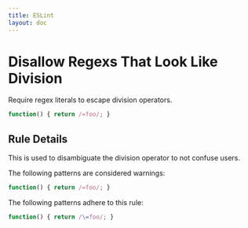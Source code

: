 ```yaml
---
title: ESLint
layout: doc
---
```

<!-- Note: No pull requests accepted for this file. See README.md in the root directory for details. -->
# Disallow Regexs That Look Like Division

Require regex literals to escape division operators.

```js
function() { return /=foo/; }
```

## Rule Details

This is used to disambiguate the division operator to not confuse users.

The following patterns are considered warnings:

```js
function() { return /=foo/; }
```

The following patterns adhere to this rule:

```js
function() { return /\=foo/; }
```
